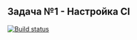 ## Задача №1 - Настройка CI

[![Build status](https://ci.appveyor.com/api/projects/status/w8ww9i16a50ynpcv?svg=true)](https://ci.appveyor.com/project/k0xzy/jsonschema)


